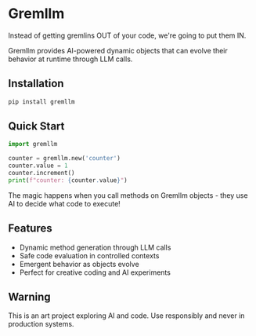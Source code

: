 # Gremllm

Instead of getting gremlins OUT of your code, we're going to put them IN.

Gremllm provides AI-powered dynamic objects that can evolve their behavior at runtime through LLM calls.

## Installation

```bash
pip install gremllm
```

## Quick Start

```python
import gremllm

counter = gremllm.new('counter')
counter.value = 1
counter.increment()
print(f"counter: {counter.value}")
```

The magic happens when you call methods on Gremllm objects - they use AI to decide what code to execute!

## Features

- Dynamic method generation through LLM calls
- Safe code evaluation in controlled contexts
- Emergent behavior as objects evolve
- Perfect for creative coding and AI experiments

## Warning

This is an art project exploring AI and code. Use responsibly and never in production systems.